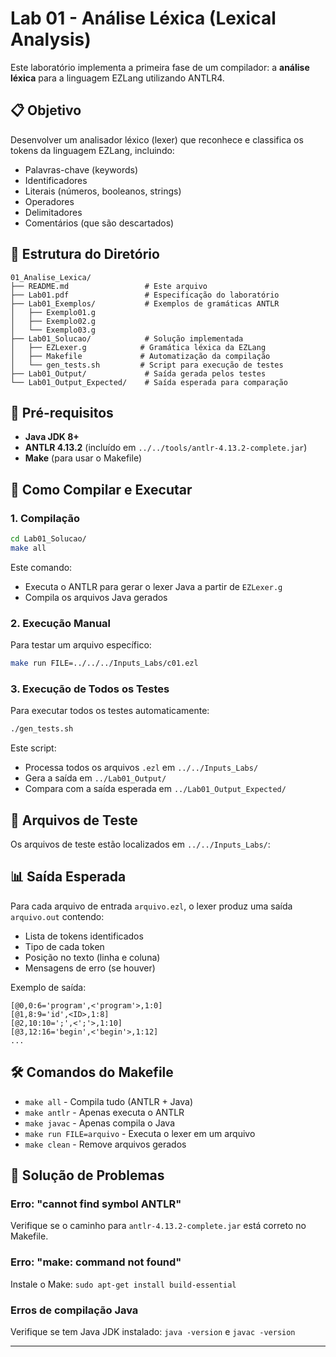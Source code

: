 # Lab 01 - Análise Léxica (Lexical Analysis)

Este laboratório implementa a primeira fase de um compilador: a **análise léxica** para a linguagem EZLang utilizando ANTLR4.

## 📋 Objetivo

Desenvolver um analisador léxico (lexer) que reconhece e classifica os tokens da linguagem EZLang, incluindo:
- Palavras-chave (keywords)
- Identificadores
- Literais (números, booleanos, strings)
- Operadores
- Delimitadores
- Comentários (que são descartados)

## 📁 Estrutura do Diretório

```
01_Analise_Lexica/
├── README.md                 # Este arquivo
├── Lab01.pdf                 # Especificação do laboratório
├── Lab01_Exemplos/           # Exemplos de gramáticas ANTLR
│   ├── Exemplo01.g
│   ├── Exemplo02.g
│   └── Exemplo03.g
├── Lab01_Solucao/            # Solução implementada
│   ├── EZLexer.g            # Gramática léxica da EZLang
│   ├── Makefile             # Automatização da compilação
│   └── gen_tests.sh         # Script para execução de testes
├── Lab01_Output/             # Saída gerada pelos testes
└── Lab01_Output_Expected/    # Saída esperada para comparação
```

## 🔧 Pré-requisitos

- **Java JDK 8+**
- **ANTLR 4.13.2** (incluído em `../../tools/antlr-4.13.2-complete.jar`)
- **Make** (para usar o Makefile)

## 🚀 Como Compilar e Executar

### 1. Compilação

```bash
cd Lab01_Solucao/
make all
```

Este comando:
- Executa o ANTLR para gerar o lexer Java a partir de `EZLexer.g`
- Compila os arquivos Java gerados

### 2. Execução Manual

Para testar um arquivo específico:

```bash
make run FILE=../../../Inputs_Labs/c01.ezl
```

### 3. Execução de Todos os Testes

Para executar todos os testes automaticamente:

```bash
./gen_tests.sh
```

Este script:
- Processa todos os arquivos `.ezl` em `../../Inputs_Labs/`
- Gera a saída em `../Lab01_Output/`
- Compara com a saída esperada em `../Lab01_Output_Expected/`

## 🧪 Arquivos de Teste

Os arquivos de teste estão localizados em `../../Inputs_Labs/`:

## 📊 Saída Esperada

Para cada arquivo de entrada `arquivo.ezl`, o lexer produz uma saída `arquivo.out` contendo:
- Lista de tokens identificados
- Tipo de cada token
- Posição no texto (linha e coluna)
- Mensagens de erro (se houver)

Exemplo de saída:
```
[@0,0:6='program',<'program'>,1:0]
[@1,8:9='id',<ID>,1:8]
[@2,10:10=';',<';'>,1:10]
[@3,12:16='begin',<'begin'>,1:12]
...
```

## 🛠️ Comandos do Makefile

- `make all` - Compila tudo (ANTLR + Java)
- `make antlr` - Apenas executa o ANTLR
- `make javac` - Apenas compila o Java
- `make run FILE=arquivo` - Executa o lexer em um arquivo
- `make clean` - Remove arquivos gerados

## 🐛 Solução de Problemas

### Erro: "cannot find symbol ANTLR"
Verifique se o caminho para `antlr-4.13.2-complete.jar` está correto no Makefile.

### Erro: "make: command not found"
Instale o Make: `sudo apt-get install build-essential`

### Erros de compilação Java
Verifique se tem Java JDK instalado: `java -version` e `javac -version`

---